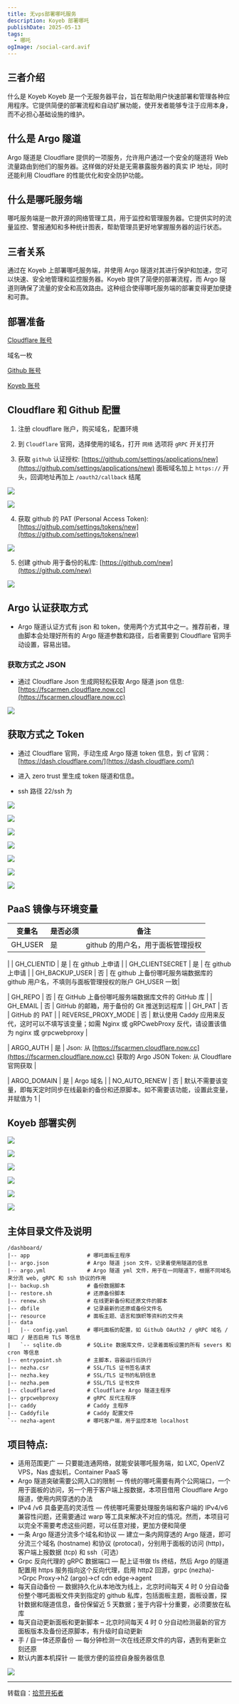 ```yaml
---
title: 无vps部署哪吒服务
description: Koyeb 部署哪吒
publishDate: 2025-05-13
tags:
  - 哪吒
ogImage: /social-card.avif
---
```

## 三者介绍
什么是 Koyeb
Koyeb 是一个无服务器平台，旨在帮助用户快速部署和管理各种应用程序。它提供简便的部署流程和自动扩展功能，使开发者能够专注于应用本身，而不必担心基础设施的维护。

## 什么是 Argo 隧道
Argo 隧道是 Cloudflare 提供的一项服务，允许用户通过一个安全的隧道将 Web 流量路由到他们的服务器。这样做的好处是无需暴露服务器的真实 IP 地址，同时还能利用 Cloudflare 的性能优化和安全防护功能。

## 什么是哪吒服务端
哪吒服务端是一款开源的网络管理工具，用于监控和管理服务器。它提供实时的流量监控、警报通知和多种统计图表，帮助管理员更好地掌握服务器的运行状态。

## 三者关系
通过在 Koyeb 上部署哪吒服务端，并使用 Argo 隧道对其进行保护和加速，您可以快速、安全地管理和监控服务器。Koyeb 提供了简便的部署流程，而 Argo 隧道则确保了流量的安全和高效路由。这种组合使得哪吒服务端的部署变得更加便捷和可靠。

## 部署准备

[Cloudflare 账号](https://www.cloudflare.com/zh-cn/)

域名一枚

[Github 账号](https://github.com/)

[Koyeb 账号](https://www.koyeb.com/)

## Cloudflare 和 Github 配置

1. 注册 cloudflare 账户，购买域名，配置环境

2. 到 `Cloudflare` 官网，选择使用的域名，打开 `网络` 选项将 `gRPC` 开关打开

3. 获取 `github` 认证授权: [https://github.com/settings/applications/new](https://github.com/settings/applications/new) 面板域名加上 `https://` 开头，回调地址再加上 `/oauth2/callback` 结尾

![](https://686e7a0.webp.li/202407221632299.png)

![](https://686e7a0.webp.li/clientID.png)

4. 获取 github 的 PAT (Personal Access Token): [https://github.com/settings/tokens/new](https://github.com/settings/tokens/new)

![](https://686e7a0.webp.li/PAT.png)

5. 创建 github 用于备份的私库: [https://github.com/new](https://github.com/new)

![](https://686e7a0.webp.li/%E5%A4%87%E4%BB%BD%E7%9A%84%E7%A7%81%E5%BA%93.png)

## Argo 认证获取方式

- Argo 隧道认证方式有 json 和 token，使用两个方式其中之一。推荐前者，理由脚本会处理好所有的 Argo 隧道参数和路径，后者需要到 Cloudflare 官网手动设置，容易出错。

### 获取方式之 JSON

- 通过 Cloudflare Json 生成网轻松获取 Argo 隧道 json 信息: [https://fscarmen.cloudflare.now.cc](https://fscarmen.cloudflare.now.cc)

![](https://686e7a0.webp.li/%E9%9A%A7%E9%81%93json%E4%BF%A1%E6%81%AF.png)

## 获取方式之 Token

- 通过 Cloudflare 官网，手动生成 Argo 隧道 token 信息，到 cf 官网：[https://dash.cloudflare.com/](https://dash.cloudflare.com/)

- 进入 zero trust 里生成 token 隧道和信息。

- ssh 路径 22/ssh 为 <client id>

![](https://686e7a0.webp.li/%E9%9A%A7%E9%81%93%E5%92%8C%E4%BF%A1%E6%81%AF.png)

![](https://686e7a0.webp.li/%E9%9A%A7%E9%81%93%E5%92%8C%E4%BF%A1%E6%81%AF2.png)

![](https://686e7a0.webp.li/%E9%9A%A7%E9%81%93%E5%92%8C%E4%BF%A1%E6%81%AF3.png)

![](https://686e7a0.webp.li/%E9%9A%A7%E9%81%93%E5%92%8C%E4%BF%A1%E6%81%AF4.png)

![](https://686e7a0.webp.li/%E9%9A%A7%E9%81%93%E5%92%8C%E4%BF%A1%E6%81%AF5.png)

![](https://686e7a0.webp.li/%E9%9A%A7%E9%81%93%E5%92%8C%E4%BF%A1%E6%81%AF6.png)

![](https://686e7a0.webp.li/%E9%9A%A7%E9%81%93%E5%92%8C%E4%BF%A1%E6%81%AF7.png)

## PaaS 镜像与环境变量

| 变量名 | 是否必须 | 备注 |
| --- | --- | --- |
| GH_USER | 是 | github 的用户名，用于面板管理授权
|
| GH_CLIENTID | 是 | 在 github 上申请
|
| GH_CLIENTSECRET | 是 | 在 github 上申请
|
| GH_BACKUP_USER | 否 | 在 github 上备份哪吒服务端数据库的 github 用户名，不填则与面板管理授权的账户 GH_USER 一致|

| GH_REPO | 否 | 在 GitHub 上备份哪吒服务端数据库文件的 GitHub 库
|
| GH_EMAIL | 否 | GitHub 的邮箱，用于备份的 Git 推送到远程库
|
| GH_PAT | 否 | GitHub 的 PAT
|
| REVERSE_PROXY_MODE | 否 | 默认使用 Caddy 应用来反代，这时可以不填写该变量；如需 Nginx 或 gRPCwebProxy 反代，请设置该值为 nginx 或 grpcwebproxy |

| ARGO_AUTH | 是 | Json: 从 [https://fscarmen.cloudflare.now.cc](https://fscarmen.cloudflare.now.cc) 获取的 Argo JSON
Token: 从 Cloudflare 官网获取 |

| ARGO_DOMAIN | 是 | Argo 域名
|
| NO_AUTO_RENEW | 否 | 默认不需要该变量，即每天定时同步在线最新的备份和还原脚本。如不需要该功能，设置此变量，并赋值为 1
 |

## Koyeb 部署实例

![](https://686e7a0.webp.li/%E9%83%A8%E7%BD%B2%E5%AE%9E%E4%BE%8B1.png)

![](https://686e7a0.webp.li/%E9%83%A8%E7%BD%B2%E5%AE%9E%E4%BE%8B2.png)

![](https://686e7a0.webp.li/%E9%83%A8%E7%BD%B2%E5%AE%9E%E4%BE%8B3.png)

![](https://686e7a0.webp.li/%E9%83%A8%E7%BD%B2%E5%AE%9E%E4%BE%8B4.png)

![](https://686e7a0.webp.li/%E9%83%A8%E7%BD%B2%E5%AE%9E%E4%BE%8B5.png)

![](https://686e7a0.webp.li/%E9%83%A8%E7%BD%B2%E5%AE%9E%E4%BE%8B6.png)

## 主体目录文件及说明

```
/dashboard/
|-- app                  # 哪吒面板主程序
|-- argo.json            # Argo 隧道 json 文件，记录着使用隧道的信息
|-- argo.yml             # Argo 隧道 yml 文件，用于在一同隧道下，根据不同域名来分流 web, gRPC 和 ssh 协议的作用
|-- backup.sh            # 备份数据脚本
|-- restore.sh           # 还原备份脚本
|-- renew.sh             # 在线更新备份和还原文件的脚本
|-- dbfile               # 记录最新的还原或备份文件名
|-- resource             # 面板主题、语言和旗帜等资料的文件夹
|-- data
|   |-- config.yaml      # 哪吒面板的配置，如 Github OAuth2 / gRPC 域名 / 端口 / 是否启用 TLS 等信息
|   `-- sqlite.db        # SQLite 数据库文件，记录着面板设置的所有 severs 和 cron 等信息
|-- entrypoint.sh        # 主脚本，容器运行后执行
|-- nezha.csr            # SSL/TLS 证书签名请求
|-- nezha.key            # SSL/TLS 证书的私钥信息
|-- nezha.pem            # SSL/TLS 证书文件
|-- cloudflared          # Cloudflare Argo 隧道主程序
|-- grpcwebproxy         # gRPC 反代主程序
|-- caddy                # Caddy 主程序
|-- Caddyfile            # Caddy 配置文件
`-- nezha-agent          # 哪吒客户端，用于监控本地 localhost
```

## 项目特点:

- 适用范围更广 — 只要能连通网络，就能安装哪吒服务端，如 LXC, OpenVZ VPS，Nas 虚拟机，Container PaaS 等
- Argo 隧道突破需要公网入口的限制 — 传统的哪吒需要有两个公网端口，一个用于面板的访问，另一个用于客户端上报数据，本项目借用 Cloudflare Argo 隧道，使用内网穿透的办法
- IPv4 /v6 具备更高的灵活性 — 传统哪吒需要处理服务端和客户端的 IPv4/v6 兼容性问题，还需要通过 warp 等工具来解决不对应的情况。然而，本项目可以完全不需要考虑这些问题，可以任意对接，更加方便和简便
- 一条 Argo 隧道分流多个域名和协议 — 建立一条内网穿透的 Argo 隧道，即可分流三个域名 (hostname) 和协议 (protocal)，分别用于面板的访问 (http)，客户端上报数据 (tcp) 和 ssh（可选）
- Grpc 反向代理的 gRPC 数据端口 — 配上证书做 tls 终结，然后 Argo 的隧道配置用 https 服务指向这个反向代理，启用 http2 回源，grpc (nezha)->Grpc Proxy->h2 (argo)->cf cdn edge->agent
- 每天自动备份 — 数据持久化从本地改为线上，北京时间每天 4 时 0 分自动备份整个哪吒面板文件夹到指定的 github 私库，包括面板主题，面板设置，探针数据和隧道信息，备份保留近 5 天数据；鉴于内容十分重要，必须要放在私库
- 每天自动更新面板和更新脚本 – 北京时间每天 4 时 0 分自动检测最新的官方面板版本及备份还原脚本，有升级时自动更新
- 手 / 自一体还原备份 — 每分钟检测一次在线还原文件的内容，遇到有更新立刻还原
- 默认内置本机探针 — 能很方便的监控自身服务器信息

![](https://686e7a0.webp.li/%E9%BB%98%E8%AE%A4%E5%86%85%E7%BD%AE%E6%9C%AC%E6%9C%BA%E6%8E%A2%E9%92%88.png)

---

转载自：[拾荒开拓者](https://www.kejiland.com/post/b461d20a.html)
